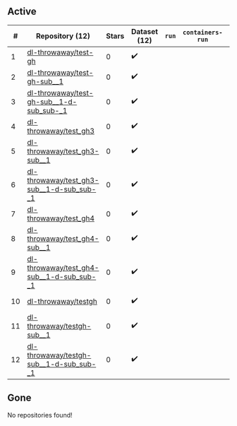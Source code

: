 ## Active
| # | Repository (12) | Stars | Dataset (12) | `run` | `containers-run` | Last Modified |
| --- | --- | --- | --- | --- | --- | --- |
| 1 | [dl-throwaway/test-gh](https://github.com/dl-throwaway/test-gh) | 0 | :heavy_check_mark: |  |  | 2021-06-03 17:05:28+00:00 |
| 2 | [dl-throwaway/test-gh-sub__1](https://github.com/dl-throwaway/test-gh-sub__1) | 0 | :heavy_check_mark: |  |  | 2021-06-03 17:05:21+00:00 |
| 3 | [dl-throwaway/test-gh-sub__1-d-sub_sub-_1](https://github.com/dl-throwaway/test-gh-sub__1-d-sub_sub-_1) | 0 | :heavy_check_mark: |  |  | 2021-06-03 17:05:13+00:00 |
| 4 | [dl-throwaway/test_gh3](https://github.com/dl-throwaway/test_gh3) | 0 | :heavy_check_mark: |  |  | 2021-06-03 19:03:12+00:00 |
| 5 | [dl-throwaway/test_gh3-sub__1](https://github.com/dl-throwaway/test_gh3-sub__1) | 0 | :heavy_check_mark: |  |  | 2021-06-03 19:03:05+00:00 |
| 6 | [dl-throwaway/test_gh3-sub__1-d-sub_sub-_1](https://github.com/dl-throwaway/test_gh3-sub__1-d-sub_sub-_1) | 0 | :heavy_check_mark: |  |  | 2021-06-03 19:02:57+00:00 |
| 7 | [dl-throwaway/test_gh4](https://github.com/dl-throwaway/test_gh4) | 0 | :heavy_check_mark: |  |  | 2021-06-03 20:04:38+00:00 |
| 8 | [dl-throwaway/test_gh4-sub__1](https://github.com/dl-throwaway/test_gh4-sub__1) | 0 | :heavy_check_mark: |  |  | 2021-06-03 20:04:31+00:00 |
| 9 | [dl-throwaway/test_gh4-sub__1-d-sub_sub-_1](https://github.com/dl-throwaway/test_gh4-sub__1-d-sub_sub-_1) | 0 | :heavy_check_mark: |  |  | 2021-06-03 20:04:24+00:00 |
| 10 | [dl-throwaway/testgh](https://github.com/dl-throwaway/testgh) | 0 | :heavy_check_mark: |  |  | 2021-06-03 17:04:13+00:00 |
| 11 | [dl-throwaway/testgh-sub__1](https://github.com/dl-throwaway/testgh-sub__1) | 0 | :heavy_check_mark: |  |  | 2021-06-03 17:04:06+00:00 |
| 12 | [dl-throwaway/testgh-sub__1-d-sub_sub-_1](https://github.com/dl-throwaway/testgh-sub__1-d-sub_sub-_1) | 0 | :heavy_check_mark: |  |  | 2021-06-03 17:03:56+00:00 |

## Gone
No repositories found!
